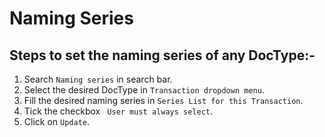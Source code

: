 # Naming Series
## Steps to set the naming series of any DocType:-

1. Search ``` Naming series ``` in search bar.
2. Select the desired DocType in ``` Transaction dropdown menu ```.
3. Fill the desired naming series in ```Series List for this Transaction```.
4. Tick the checkbox ``` User must always select```.
5. Click on ```Update```.

